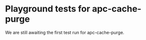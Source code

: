 # Playground tests for apc-cache-purge
We are still awaiting the first test run for apc-cache-purge.
